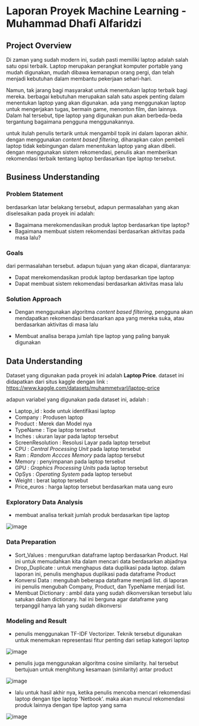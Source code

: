 # Laporan Proyek Machine Learning - Muhammad Dhafi Alfaridzi

## Project Overview

Di zaman yang sudah modern ini, sudah pasti memiliki laptop adalah salah satu opsi terbaik. Laptop merupakan perangkat komputer portable yang mudah digunakan, mudah dibawa kemanapun orang pergi, dan telah menjadi kebutuhan dalam membantu pekerjaan sehari-hari.

Namun, tak jarang bagi masyarakat untuk menentukan laptop terbaik bagi mereka. berbagai kebutuhan merupakan salah satu aspek penting dalam menentukan laptop yang akan digunakan. ada yang menggunakan laptop untuk mengerjakan tugas, bermain game, menonton film, dan lainnya. Dalam hal tersebut, tipe laptop yang digunakan pun akan berbeda-beda tergantung bagaimana pengguna menggunakannya.

untuk itulah penulis tertarik untuk mengambil topik ini dalam laporan akhir. dengan menggunakan _content based filtering_, diharapkan calon pembeli laptop tidak kebingungan dalam menentukan laptop yang akan dibeli. dengan menggunakan sistem rekomendasi, penulis akan memberikan rekomendasi terbaik tentang laptop berdasarkan tipe laptop tersebut.

## Business Understanding

### Problem Statement

berdasarkan latar belakang tersebut, adapun permasalahan yang akan diselesaikan pada proyek ini adalah:

* Bagaimana merekomendasikan produk laptop berdasarkan tipe laptop?
* Bagaimana membuat sistem rekomendasi berdasarkan aktivitas pada masa lalu?

### Goals 

dari permasalahan tersebut. adapun tujuan yang akan dicapai, diantaranya:

* Dapat merekomendasikan produk laptop berdasarkan tipe laptop
* Dapat membuat sistem rekomendasi berdasarkan aktivitas masa lalu

### Solution Approach

* Dengan menggunakan algoritma _content based filtering_, pengguna akan mendapatkan rekomendasi berdasarkan apa yang mereka suka, atau berdasarkan aktivitas di masa lalu

* Membuat analisa berapa jumlah tipe laptop yang paling banyak digunakan

## Data Understanding

Dataset yang digunakan pada proyek ini adalah **Laptop Price**. dataset ini didapatkan dari situs kaggle dengan link : https://www.kaggle.com/datasets/muhammetvarl/laptop-price

adapun variabel yang digunakan pada dataset ini, adalah : 

* Laptop_id : kode untuk identifikasi laptop
* Company : Produsen laptop
* Product : Merek dan Model nya
* TypeName : Tipe laptop tersebut 
* Inches : ukuran layar pada laptop tersebut
* ScreenResolution : Resolusi Layar pada laptop tersebut
* CPU : _Central Processing Unit_ pada laptop tersebut
* Ram : _Random Accces Memory_ pada laptop tersebut
* Memory : penyimpanan pada laptop tersebut
* GPU : _Graphics Processing Units_ pada laptop tersebut
* OpSys : _Operating System_ pada laptop tersebut
* Weight : berat laptop tersebut
* Price_euros : harga laptop tersebut berdasarkan mata uang euro

### Exploratory Data Analysis

* membuat analisa terkait jumlah produk berdasarkan tipe laptop

![image](https://user-images.githubusercontent.com/93527916/191031043-ce96abf6-6b24-4fb6-8fea-dee8c0561294.png)

### Data Preparation

* Sort_Values : mengurutkan dataframe laptop berdasarkan Product. Hal ini untuk memudahkan kita dalam mencari data berdasarkan abjadnya
* Drop_Duplicate : untuk menghapus data duplikasi pada laptop. dalam laporan ini, penulis menghapus duplikasi pada dataframe Product
* Konversi Data : mengubah beberapa dataframe menjadi list. di laporan ini penulis mengubah Company, Product, dan TypeName menjadi list. 
* Membuat Dictionary : ambil data yang sudah dikonversikan tersebut lalu satukan dalam dictionary. hal ini berguna agar dataframe yang terpanggil hanya lah yang sudah dikonversi

### Modeling and Result

* penulis menggunakan TF-IDF Vectorizer. Teknik tersebut digunakan untuk menemukan representasi fitur penting dari setiap kategori laptop

![image](https://user-images.githubusercontent.com/93527916/191034856-a1426d43-10d4-45c1-9341-422f657bc8c8.png)

* penulis juga menggunakan algoritma cosine similarity. hal tersebut bertujuan untuk menghitung kesamaan (similarity) antar product

![image](https://user-images.githubusercontent.com/93527916/191035314-eb116a6c-38e7-4ca8-a785-6969580c533b.png)

* lalu untuk hasil akhir nya, ketika penulis mencoba mencari rekomendasi laptop dengan tipe laptop 'Netbook'. maka akan muncul rekomendasi produk lainnya dengan tipe laptop yang sama

![image](https://user-images.githubusercontent.com/93527916/191035702-79e90fc7-0ce0-490f-a39b-b783659fa2e4.png)

